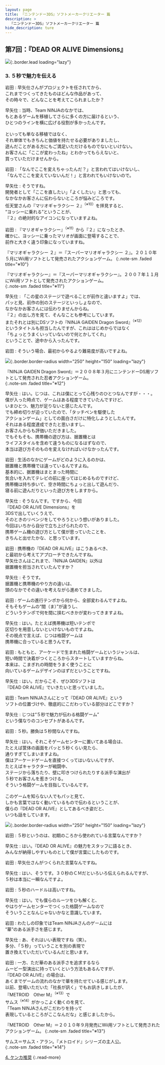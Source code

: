 ```yaml
---
layout: page
title: 『ニンテンドー3DS』ソフトメーカークリエーター 篇
description: >
  『ニンテンドー3DS』ソフトメーカークリエーター 篇
hide_description: ture
---
```


## 第7回：『DEAD OR ALIVE Dimensions』

![](/interviews/jp/3ds/creators/vol1/img/mainvisual3.jpg){:.border.lead loading="lazy"}

### 3. ５秒で魅力を伝える

岩田
: 早矢仕さんがプロジェクトを任されてから、<br>これまでつくってきたものはどんな作品があって、<br>その時々で、どんなことを考えてこられましたか？

早矢仕
: 当時、Team NINJAのなかでは、<br>もとあるゲームを移植してさらに多くの方に届けるという、<br>ひとつのラインを横に広げる役割が多かったんです。<br><br>といっても単なる移植ではなく、<br>それ単体でもきちんと価値を持たせる必要がありましたし、<br>遊んだことがある方にもご満足いただけるものでないといけない。<br>お客さんに「ここが変わったね」とわかってもらえないと、<br>買っていただけませんから。

岩田
: 「なんでここを変えちゃったんだ？」と言われてはいけないし、<br>「なんでここを変えていないんだ！」と言われてもいけないので。

早矢仕
: そうですね。<br>開発者として「ここを直したい」「よくしたい」と思っても、<br>なかなかお客さんに伝わらないところが悩みどころです。<br>任天堂さんの『マリオギャラクシー ２』<sup>（※10）</sup>を拝見すると、<br>“ヨッシーに乗れる”ということが、<br>『２』の絶対的なアイコンになっていますよね。

岩田
: 『マリオギャラクシー』<sup>（※11）</sup>から『２』になったとき、<br>確かに、ヨッシーに乗ったマリオが画面に登場することで、<br>前作と大きく違う印象になっていますね。

『マリオギャラクシー ２』＝『スーパーマリオギャラクシー ２』。２０１０年５月にWii用ソフトとして発売されたアクションゲーム。
{:.note-sm .faded title="※10"}

『マリオギャラクシー』＝『スーパーマリオギャラクシー』。２００７年１１月にWii用ソフトとして発売されたアクションゲーム。              
{:.note-sm .faded title="※11"}

早矢仕
: 「この星のステージで遊べることが前作と違いますよ」では、<br>パッと見、前作の別のステージといっしょなので、<br>なかなかお客さんには伝わりませんからね。<br>『２』の出し方を見て、そんなことも参考にしています。<br>またそれとは別にDSソフトの『NINJA GAIDEN Dragon Sword』<sup>（※12）</sup><br>というタイトルも担当したんですが、これははじめからではなく<br>「ちょっとうまくいっていないので何とかしてくれ」<br>ということで、途中から入ったんです。

岩田
: そういう場合、最初からやるより難易度が高いですよね。

![](/interviews/jp/3ds/creators/vol1/img/photo6.jpg){:.border.border-radius width="250" height="150" loading="lazy"}

『NINJA GAIDEN Dragon Sword』＝２００８年３月にニンテンドーDS用ソフトとして発売された忍者アクションゲーム。              
{:.note-sm .faded title="※12"}

早矢仕
: はい。じつは、これは僕にとって心残りのひとつなんですが・・・。<br>僕が入った時点で、ゲームはある程度できていたんですけど、<br>いまひとつ、魅力が足りないと感じたんです。<br>でも締め切りが迫っていたので、「タッチペンを駆使した<br>アクションゲーム」としての面白さだけに特化しようとしたんです。<br>それはある程度達成できたと思いますし、<br>お客さんからも評価いただきました。<br>でもそもそも、携帯機の遊び方は、据置機とは<br>ライフスタイルを含めて違うものになるはずなので、<br>本当は遊び方そのものを変えなければいけなかったんです。

岩田
: 生活のなかにゲームがどのように入るのかは、<br>据置機と携帯機では違っているんですよね。<br>基本的に、据置機はまとまった時間に<br>気合いを入れてテレビの前に座ってはじめるものですけど、<br>携帯機は持ち歩いて、空き時間にちょっと出して遊んだり、<br>寝る前に遊んだりといった遊び方をしますから。

早矢仕
: そうなんです。ですから、今回<br>『DEAD OR ALIVE Dimensions』を<br>3DSで出していくうえで、<br>そのときのリベンジをしてやろうという想いがありました。<br>今回はいちから自分で立ち上げられたので、<br>携帯ゲーム機の遊び方として僕が思っていたことを、<br>きちんと出せたかな、と思っています。

岩田
: 携帯機の『DEAD OR ALIVE』はこうあるべき、<br>と最初から考えてアプローチできたんですね。<br>早矢仕さんはこれまで、『NINJA GAIDEN』以外は<br>据置機を担当されていたんですか？

早矢仕
: そうです。<br>据置機と携帯機のやり方の違いは、<br>頭のなかでその違いを考えながら進めてきました。

岩田
: ゲームの進行テンポから何から、全部変わるんですよね。<br>そもそもゲームの“間（ま）”が違うし、<br>どういうテンポで何を間に挟むべきかが変わってきますよね。

早矢仕
: はい。たとえば携帯機は短いテンポで<br>区切りを用意しないといけないものですよね。<br>その視点で言えば、じつは格闘ゲームは<br>携帯機に合っていると思うんです。

岩田
: もともと、アーケードで生まれた格闘ゲームというジャンルは、<br>短い時間で決着がつくところからスタートしていますからね。<br>本来は、こまぎれの時間をうまく使うことに<br>向いているゲームデザインのはずだということですね。

早矢仕
: はい。だからこそ、ぜひ3DSソフトは<br>『DEAD OR ALIVE』でいきたいと思っていました。

岩田
: Team NINJAさんにとって『DEAD OR ALIVE』という<br>ソフトの位置づけや、徹底的にこだわっている部分はどこですか？

早矢仕
: じつは“５秒で魅力が伝わる格闘ゲーム”<br>という僕なりのコンセプトがあるんです。

岩田
: ５秒。勝負は５秒間なんですね。

早矢仕
: はい。それこそゲームセンターに置いてある場合は、<br>たとえば筐体の画面をパッと５秒くらい見たら、<br>通りすぎてしまいますよね。<br>僕はアーケードゲームを直接つくってはいないんですが、<br>たとえばキャラクターが戦闘中、<br>ステージから落ちたり、壁に叩きつけられたりする派手な演出が<br>５秒でお客さんを惹きつける。<br>そういう格闘ゲームを目指しているんです。<br><br>このゲームを知らない人でもパッと見て、<br>しかも言葉ではなく動いているもので伝わるということが、<br>僕らの『DEAD OR ALIVE』としてあるべき姿だと、<br>いつも話をしています。

![](/interviews/jp/3ds/creators/vol1/img/photo7.jpg){:.border.border-radius width="250" height="150" loading="lazy"}

岩田
: ５秒というのは、初期のころから使われている言葉なんですか？

早矢仕
: はい。『DEAD OR ALIVE』の魅力をスタッフに語るとき、<br>みんなが納得しやすいものとして僕が言葉にしたものです。

岩田
: 早矢仕さんがつくられた言葉なんですね。

早矢仕
: はい、そうです。３０秒のＣＭだといろいろ伝えられるんですが、<br>５秒は本当に一瞬なんですよ。

岩田
: ５秒のハードルは高いですね。

早矢仕
: はい。でも僕らのルーツをひも解くと、<br>やはりゲームセンターでつくった格闘ゲームなので<br>そういうことなんじゃないかなと意識しています。

岩田
: わたしの印象ではTeam NINJAさんのゲームには<br>“華”のある派手さを感じます。

早矢仕
: あ、それはいい表現ですね（笑）。<br>多分、「５秒」っていうことを別の表現で<br>置き換えていただいているんだと思います。

岩田
: 一方、ただ華のある派手さを追求するなら<br>ムービー型演出に持っていくという方法もあるんですが、<br>『DEAD OR ALIVE』の場合は、<br>あくまでゲームの流れのなかで華を持たせている感じがします。<br>以前、登場いただいた「社長が訊く」でもお訊きしましたが、<br>『METROID　Other M』<sup>（※13）</sup>で<br>サムス<sup>（※14）</sup>がかっこよく動くのを見て、<br>「Team NINJAさんがこだわりを持って<br>表現しているところがここなんだな」と感じましたから。

『METROID　Other M』＝２０１０年９月発売にWii用ソフトとして発売されたアクションゲーム。
{:.note-sm .faded title="※13"}

サムス＝サムス・アラン。『メトロイド』シリーズの主人公。              
{:.note-sm .faded title="※14"}

[4. ケンカ推奨](4.md)
{:.read-more}


